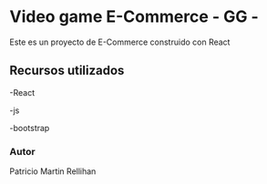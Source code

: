 # Video game E-Commerce - GG -

Este es un proyecto de E-Commerce construido con React 

## Recursos utilizados

-React

-js

-bootstrap

### Autor

Patricio Martin Rellihan

